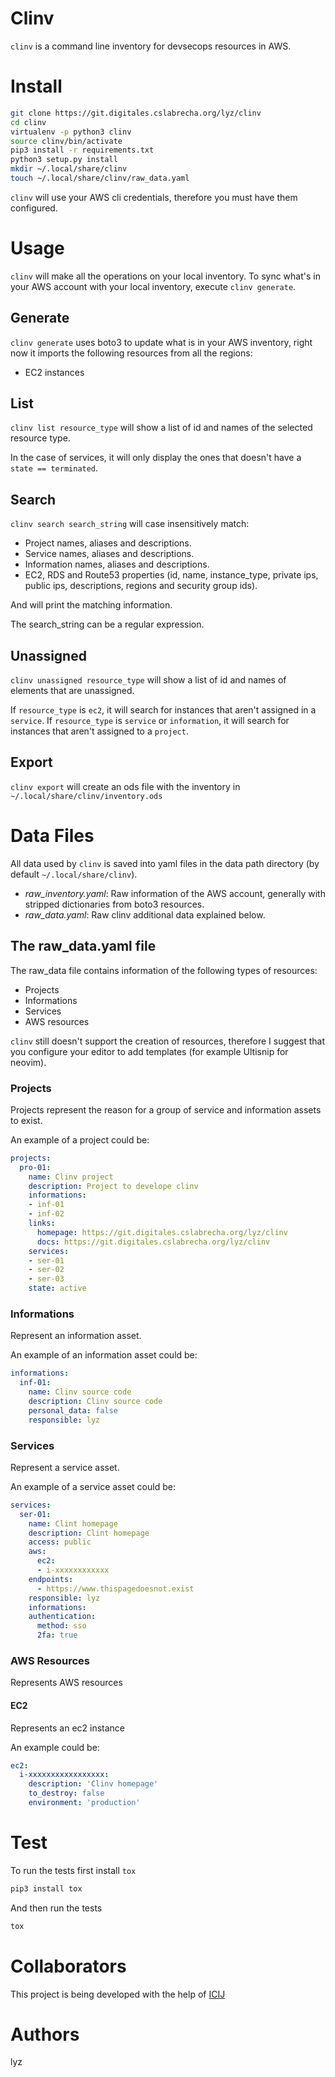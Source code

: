 # Clinv

`clinv` is a command line inventory for devsecops resources in AWS.

# Install

```bash
git clone https://git.digitales.cslabrecha.org/lyz/clinv
cd clinv
virtualenv -p python3 clinv
source clinv/bin/activate
pip3 install -r requirements.txt
python3 setup.py install
mkdir ~/.local/share/clinv
touch ~/.local/share/clinv/raw_data.yaml
```

`clinv` will use your AWS cli credentials, therefore you must have them
configured.

# Usage

`clinv` will make all the operations on your local inventory. To sync what's
in your AWS account with your local inventory, execute `clinv generate`.

## Generate

`clinv generate` uses boto3 to update what is in your AWS inventory, right now
it imports the following resources from all the regions:

* EC2 instances

## List

`clinv list resource_type` will show a list of id and names of the selected
resource type.

In the case of services, it will only display the ones that doesn't have a `state
== terminated`.

## Search

`clinv search search_string` will case insensitively match:

* Project names, aliases and descriptions.
* Service names, aliases and descriptions.
* Information names, aliases and descriptions.
* EC2, RDS and Route53 properties (id, name, instance_type, private ips, public ips,
  descriptions, regions and security group ids).

And will print the matching information.

The search_string can be a regular expression.

## Unassigned

`clinv unassigned resource_type` will show a list of id and names of elements
that are unassigned.

If `resource_type` is `ec2`, it will search for instances that aren't assigned
in a `service`.
If `resource_type` is `service` or `information`, it will search for instances
that aren't assigned to a `project`.

## Export

`clinv export` will create an ods file with the inventory in `~/.local/share/clinv/inventory.ods`

# Data Files

All data used by `clinv` is saved into yaml files in the data path directory (by
default `~/.local/share/clinv`).

* *raw_inventory.yaml*: Raw information of the AWS account, generally with
  stripped dictionaries from boto3 resources.
* *raw_data.yaml*: Raw clinv additional data explained below.

## The raw_data.yaml file

The raw_data file contains information of the following types of resources:

* Projects
* Informations
* Services
* AWS resources

`clinv` still doesn't support the creation of resources, therefore I suggest
that you configure your editor to add templates (for example Ultisnip for
neovim).

### Projects

Projects represent the reason for a group of service and information assets to
exist.

An example of a project could be:
```yaml
projects:
  pro-01:
    name: Clinv project
    description: Project to develope clinv
    informations:
    - inf-01
    - inf-02
    links:
      homepage: https://git.digitales.cslabrecha.org/lyz/clinv
      docs: https://git.digitales.cslabrecha.org/lyz/clinv
    services:
    - ser-01
    - ser-02
    - ser-03
    state: active
```

### Informations

Represent an information asset.

An example of an information asset could be:
```yaml
informations:
  inf-01:
    name: Clinv source code
    description: Clinv source code
    personal_data: false
    responsible: lyz
```

### Services

Represent a service asset.

An example of a service asset could be:
```yaml
services:
  ser-01:
    name: Clint homepage
    description: Clint homepage
    access: public
    aws:
      ec2:
      - i-xxxxxxxxxxxx
    endpoints:
      - https://www.thispagedoesnot.exist
    responsible: lyz
    informations:
    authentication:
      method: sso
      2fa: true
```

### AWS Resources

Represents AWS resources

#### EC2

Represents an ec2 instance

An example could be:


```yaml
ec2:
  i-xxxxxxxxxxxxxxxxx:
    description: 'Clinv homepage'
    to_destroy: false
    environment: 'production'
```

# Test

To run the tests first install `tox`

```bash
pip3 install tox
```

And then run the tests

```bash
tox
```

# Collaborators

This project is being developed with the help of [ICIJ](www.icij.org)

# Authors

lyz
